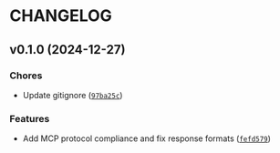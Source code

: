 # CHANGELOG


## v0.1.0 (2024-12-27)

### Chores

- Update gitignore
  ([`97ba25c`](https://github.com/doobidoo/mcp-memory-service/commit/97ba25c83113ed228d6684b8c65bc65774c0b704))

### Features

- Add MCP protocol compliance and fix response formats
  ([`fefd579`](https://github.com/doobidoo/mcp-memory-service/commit/fefd5796b3fb758023bb574b508940a651e48ad5))
